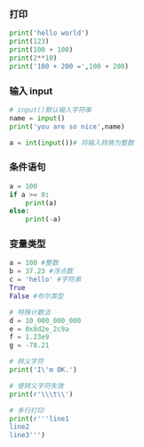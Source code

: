 ### 打印
```py
print('hello world')
print(123)
print(100 + 100)
print(2**10)
print('100 + 200 =',100 + 200)
```

### 输入 input
```py
# input()默认输入字符串
name = input()
print('you are so nice',name)

a = int(input())# 将输入转换为整数
```

### 条件语句
```py
a = 100
if a >= 0:
    print(a)
else:
    print(-a)
```

### 变量类型
```py
a = 100 #整数
b = 37.23 #浮点数
c = 'hello' #字符串
True
False #布尔类型

# 特殊计数法
d = 10_000_000_000
e = 0x8d2e_2c9a
f = 1.23e9
g = -78.21

# 转义字符
print('I\'m OK.')

# 使转义字符失效
print(r'\\\t\\')

# 多行打印
print(r'''line1
line2
line3''')
```

